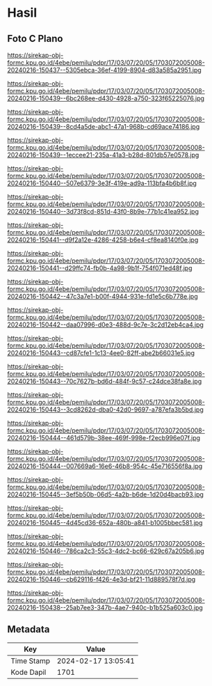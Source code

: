 # Hasil

## Foto C Plano

https://sirekap-obj-formc.kpu.go.id/4ebe/pemilu/pdpr/17/03/07/20/05/1703072005008-20240216-150437--5305ebca-36ef-4199-8904-d83a585a2951.jpg

https://sirekap-obj-formc.kpu.go.id/4ebe/pemilu/pdpr/17/03/07/20/05/1703072005008-20240216-150439--6bc268ee-d430-4928-a750-323f65225076.jpg

https://sirekap-obj-formc.kpu.go.id/4ebe/pemilu/pdpr/17/03/07/20/05/1703072005008-20240216-150439--8cd4a5de-abc1-47a1-968b-cd69ace74186.jpg

https://sirekap-obj-formc.kpu.go.id/4ebe/pemilu/pdpr/17/03/07/20/05/1703072005008-20240216-150439--1eccee21-235a-41a3-b28d-801db57e0578.jpg

https://sirekap-obj-formc.kpu.go.id/4ebe/pemilu/pdpr/17/03/07/20/05/1703072005008-20240216-150440--507e6379-3e3f-419e-ad9a-113bfa4b6b8f.jpg

https://sirekap-obj-formc.kpu.go.id/4ebe/pemilu/pdpr/17/03/07/20/05/1703072005008-20240216-150440--3d73f8cd-851d-43f0-8b9e-77b1c41ea952.jpg

https://sirekap-obj-formc.kpu.go.id/4ebe/pemilu/pdpr/17/03/07/20/05/1703072005008-20240216-150441--d9f2a12e-4286-4258-b6e4-cf8ea8140f0e.jpg

https://sirekap-obj-formc.kpu.go.id/4ebe/pemilu/pdpr/17/03/07/20/05/1703072005008-20240216-150441--d29ffc74-fb0b-4a98-9b1f-754f071ed48f.jpg

https://sirekap-obj-formc.kpu.go.id/4ebe/pemilu/pdpr/17/03/07/20/05/1703072005008-20240216-150442--47c3a7e1-b00f-4944-931e-fd1e5c6b778e.jpg

https://sirekap-obj-formc.kpu.go.id/4ebe/pemilu/pdpr/17/03/07/20/05/1703072005008-20240216-150442--daa07996-d0e3-488d-9c7e-3c2d12eb4ca4.jpg

https://sirekap-obj-formc.kpu.go.id/4ebe/pemilu/pdpr/17/03/07/20/05/1703072005008-20240216-150443--cd87cfe1-1c13-4ee0-82ff-abe2b66031e5.jpg

https://sirekap-obj-formc.kpu.go.id/4ebe/pemilu/pdpr/17/03/07/20/05/1703072005008-20240216-150443--70c7627b-bd6d-484f-9c57-c24dce38fa8e.jpg

https://sirekap-obj-formc.kpu.go.id/4ebe/pemilu/pdpr/17/03/07/20/05/1703072005008-20240216-150443--3cd8262d-dba0-42d0-9697-a787efa3b5bd.jpg

https://sirekap-obj-formc.kpu.go.id/4ebe/pemilu/pdpr/17/03/07/20/05/1703072005008-20240216-150444--461d579b-38ee-469f-998e-f2ecb996e07f.jpg

https://sirekap-obj-formc.kpu.go.id/4ebe/pemilu/pdpr/17/03/07/20/05/1703072005008-20240216-150444--007669a6-16e6-46b8-954c-45e716556f8a.jpg

https://sirekap-obj-formc.kpu.go.id/4ebe/pemilu/pdpr/17/03/07/20/05/1703072005008-20240216-150445--3ef5b50b-06d5-4a2b-b6de-1d20d4bacb93.jpg

https://sirekap-obj-formc.kpu.go.id/4ebe/pemilu/pdpr/17/03/07/20/05/1703072005008-20240216-150445--4d45cd36-652a-480b-a841-b1005bbec581.jpg

https://sirekap-obj-formc.kpu.go.id/4ebe/pemilu/pdpr/17/03/07/20/05/1703072005008-20240216-150446--786ca2c3-55c3-4dc2-bc66-629c67a205b6.jpg

https://sirekap-obj-formc.kpu.go.id/4ebe/pemilu/pdpr/17/03/07/20/05/1703072005008-20240216-150446--cb629116-f426-4e3d-bf21-11d889578f7d.jpg

https://sirekap-obj-formc.kpu.go.id/4ebe/pemilu/pdpr/17/03/07/20/05/1703072005008-20240216-150438--25ab7ee3-347b-4ae7-940c-b1b525a603c0.jpg


## Metadata

| Key        | Value               |
| ---------- | ------------------- |
| Time Stamp | 2024-02-17 13:05:41 |
| Kode Dapil | 1701                |



